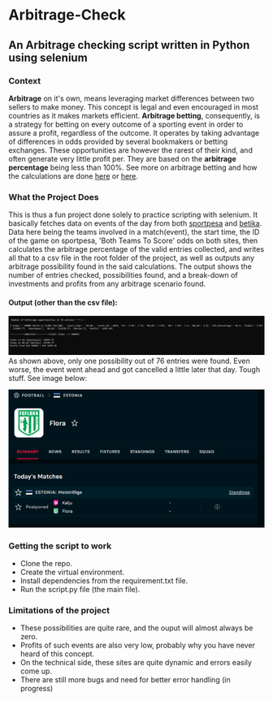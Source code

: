 # Arbitrage-Check
## An Arbitrage checking script written in Python using selenium
### Context
__Arbitrage__ on it's own, means leveraging market differences between two sellers to make money. This concept is legal and even encouraged in most countries as it makes markets efficient. __Arbitrage betting__, consequently, is a strategy for betting on every outcome of a sporting event in order to assure a profit, regardless of the outcome. It operates by taking advantage of differences in odds provided by several bookmakers or betting exchanges. These opportunities are however the rarest of their kind, and often generate very little profit per. They are based on the **arbitrage percentage** being less than 100%. See more on arbitrage betting and how the calculations are done [here](https://thearbacademy.com/arbitrage-calculation/) or [here](https://www.sbo.net/strategy/arbitrage-betting/).
### What the Project Does
This is thus a fun project done solely to practice scripting with selenium. It basically fetches data on events of the day from both [sportpesa](sportpesa.com) and [betika](betika.com). Data here being the teams involved in a match(event), the start time, the ID of the game on sportpesa, 'Both Teams To Score' odds on both sites, then calculates the arbitrage percentage of the valid entries collected, and writes all that to a csv file in the root folder of the project, as well as outputs any arbitrage possibility found in the said calculations. The output shows the number of entries checked,  possibilities found, and a break-down of investments and profits from any arbitrage scenario found. 
#### Output (other than the csv file):
![Command line output](/images/Sample_found_output.jpeg)<br>
As shown above, only one possibility out of 76 entries were found. Even worse, the event went ahead and got cancelled a little later that day. Tough stuff. See image below:<br>


![Event cancellation](/images/event_postponed.jpeg)<br>
### Getting the script to work
- Clone the repo.
- Create the virtual environment.
- Install dependencies from the requirement.txt file.
- Run the script.py file (the main file).
### Limitations of the project
- These possibilities are quite rare, and the ouput will almost always be zero.
- Profits of such events are also very low, probably why you have never heard of this concept.
- On the technical side, these sites are quite dynamic and errors easily come up.
- There are still more bugs and need for better error handling (in progress)